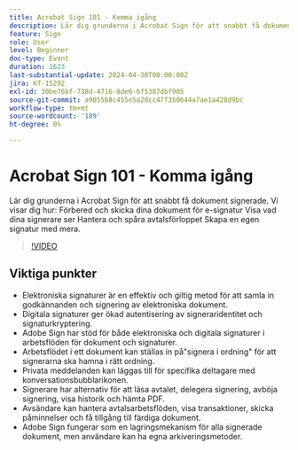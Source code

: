 ```yaml
---
title: Acrobat Sign 101 - Komma igång
description: Lär dig grunderna i Acrobat Sign för att snabbt få dokument signerade.
feature: Sign
role: User
level: Beginner
doc-type: Event
duration: 1623
last-substantial-update: 2024-04-30T00:00:00Z
jira: KT-15292
exl-id: 30be76bf-738d-4716-8de6-6f5387dbf905
source-git-commit: a9055b8c455e5a28cc47f350644a7ae1a428d9bc
workflow-type: tm+mt
source-wordcount: '189'
ht-degree: 0%

---
```


# Acrobat Sign 101 - Komma igång

Lär dig grunderna i Acrobat Sign för att snabbt få dokument signerade. Vi visar dig hur: Förbered och skicka dina dokument för e-signatur Visa vad dina signerare ser Hantera och spåra avtalsförloppet Skapa en egen signatur med mera.

>[!VIDEO](https://video.tv.adobe.com/v/3428183/?learn=on)

## Viktiga punkter

* Elektroniska signaturer är en effektiv och giltig metod för att samla in godkännanden och signering av elektroniska dokument.
* Digitala signaturer ger ökad autentisering av signeraridentitet och signaturkryptering.
* Adobe Sign har stöd för både elektroniska och digitala signaturer i arbetsflöden för dokument och signaturer.
* Arbetsflödet i ett dokument kan ställas in på&quot;signera i ordning&quot; för att signerarna ska hamna i rätt ordning.
* Privata meddelanden kan läggas till för specifika deltagare med konversationsbubblarikonen.
* Signerare har alternativ för att läsa avtalet, delegera signering, avböja signering, visa historik och hämta PDF.
* Avsändare kan hantera avtalsarbetsflöden, visa transaktioner, skicka påminnelser och få tillgång till färdiga dokument.
* Adobe Sign fungerar som en lagringsmekanism för alla signerade dokument, men användare kan ha egna arkiveringsmetoder.
